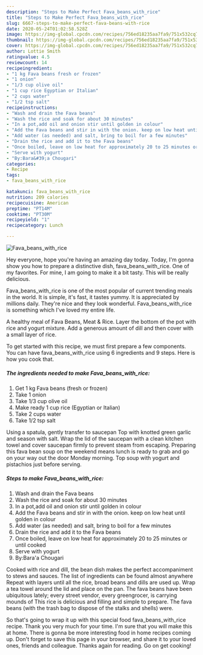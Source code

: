 ```yaml
---
description: "Steps to Make Perfect Fava_beans_with_rice"
title: "Steps to Make Perfect Fava_beans_with_rice"
slug: 6667-steps-to-make-perfect-fava-beans-with-rice
date: 2020-05-24T01:02:58.528Z
image: https://img-global.cpcdn.com/recipes/756ed18235aa7fa9/751x532cq70/fava_beans_with_rice-recipe-main-photo.jpg
thumbnail: https://img-global.cpcdn.com/recipes/756ed18235aa7fa9/751x532cq70/fava_beans_with_rice-recipe-main-photo.jpg
cover: https://img-global.cpcdn.com/recipes/756ed18235aa7fa9/751x532cq70/fava_beans_with_rice-recipe-main-photo.jpg
author: Lottie Smith
ratingvalue: 4.5
reviewcount: 14
recipeingredient:
- "1 kg Fava beans fresh or frozen"
- "1 onion"
- "1/3 cup olive oil"
- "1 cup rice Egyptian or Italian"
- "2 cups water"
- "1/2 tsp salt"
recipeinstructions:
- "Wash and drain the Fava beans"
- "Wash the rice and soak for about 30 minutes"
- "In a pot,add oil and onion stir until golden in colour"
- "Add the Fava beans and stir in with the onion. keep on low heat until golden in colour"
- "Add water (as needed) and salt, bring to boil for a few minutes"
- "Drain the rice and add it to the Fava beans"
- "Once boiled, leave on low heat for approximately 20 to 25 minutes or until cooked"
- "Serve with yogurt"
- "By:Bara&#39;a Chougari"
categories:
- Recipe
tags:
- fava_beans_with_rice

katakunci: fava_beans_with_rice 
nutrition: 209 calories
recipecuisine: American
preptime: "PT14M"
cooktime: "PT30M"
recipeyield: "1"
recipecategory: Lunch

---
```



![Fava_beans_with_rice](https://img-global.cpcdn.com/recipes/756ed18235aa7fa9/751x532cq70/fava_beans_with_rice-recipe-main-photo.jpg)

Hey everyone, hope you're having an amazing day today. Today, I'm gonna show you how to prepare a distinctive dish, fava_beans_with_rice. One of my favorites. For mine, I am going to make it a bit tasty. This will be really delicious.

Fava_beans_with_rice is one of the most popular of current trending meals in the world. It is simple, it's fast, it tastes yummy. It is appreciated by millions daily. They're nice and they look wonderful. Fava_beans_with_rice is something which I've loved my entire life.

A healthy meal of Fava Beans, Meat &amp; Rice. Layer the bottom of the pot with rice and yogurt mixture. Add a generous amount of dill and then cover with a small layer of rice.


To get started with this recipe, we must first prepare a few components. You can have fava_beans_with_rice using 6 ingredients and 9 steps. Here is how you cook that.

<!--inarticleads1-->

##### The ingredients needed to make Fava_beans_with_rice:

1. Get 1 kg Fava beans (fresh or frozen)
1. Take 1 onion
1. Take 1/3 cup olive oil
1. Make ready 1 cup rice (Egyptian or Italian)
1. Take 2 cups water
1. Take 1/2 tsp salt


Using a spatula, gently transfer to saucepan Top with knotted green garlic and season with salt. Wrap the lid of the saucepan with a clean kitchen towel and cover saucepan firmly to prevent steam from escaping. Preparing this fava bean soup on the weekend means lunch is ready to grab and go on your way out the door Monday morning. Top soup with yogurt and pistachios just before serving. 

<!--inarticleads2-->

##### Steps to make Fava_beans_with_rice:

1. Wash and drain the Fava beans
1. Wash the rice and soak for about 30 minutes
1. In a pot,add oil and onion stir until golden in colour
1. Add the Fava beans and stir in with the onion. keep on low heat until golden in colour
1. Add water (as needed) and salt, bring to boil for a few minutes
1. Drain the rice and add it to the Fava beans
1. Once boiled, leave on low heat for approximately 20 to 25 minutes or until cooked
1. Serve with yogurt
1. By:Bara&#39;a Chougari


Cooked with rice and dill, the bean dish makes the perfect accompaniment to stews and sauces. The list of ingredients can be found almost anywhere Repeat with layers until all the rice, broad beans and dills are used up. Wrap a tea towel around the lid and place on the pan. The fava beans have been ubiquitous lately; every street vendor, every greengrocer, is carrying mounds of This rice is delicious and filling and simple to prepare. The fava beans (with the trash bag to dispose of the stalks and shells) were. 

So that's going to wrap it up with this special food fava_beans_with_rice recipe. Thank you very much for your time. I'm sure that you will make this at home. There is gonna be more interesting food in home recipes coming up. Don't forget to save this page in your browser, and share it to your loved ones, friends and colleague. Thanks again for reading. Go on get cooking!
